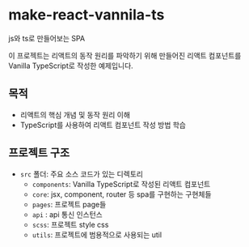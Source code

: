 # make-react-vannila-ts

js와 ts로 만들어보는 SPA


이 프로젝트는 리액트의 동작 원리를 파악하기 위해 만들어진 리액트 컴포넌트를 Vanilla TypeScript로 작성한 예제입니다.

## 목적

- 리액트의 핵심 개념 및 동작 원리 이해
- TypeScript를 사용하여 리액트 컴포넌트 작성 방법 학습

## 프로젝트 구조

- `src` 폴더: 주요 소스 코드가 있는 디렉토리
  - `components`: Vanilla TypeScript로 작성된 리액트 컴포넌트
  - `core`: jsx, component, router 등 spa를 구현하는 구현체들
  - `pages`: 프로젝트 page들
  - `api` : api 통신 인스턴스
  - `scss`: 프로젝트 style css
  - `utils`: 프로젝트에 범용적으로 사용되는 util

